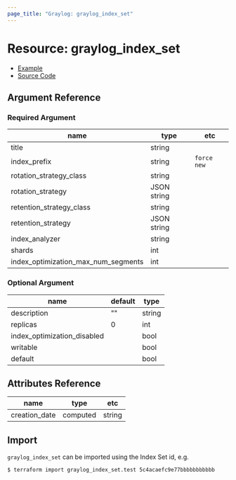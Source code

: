 ```yaml
---
page_title: "Graylog: graylog_index_set"
---
```


# Resource: graylog_index_set

* [Example](https://github.com/terraform-provider-graylog/terraform-provider-graylog/blob/master/examples/v0.12/index_set.tf)
* [Source Code](https://github.com/terraform-provider-graylog/terraform-provider-graylog/blob/master/graylog/resource/system/indices/indexset/resource.go)

## Argument Reference

### Required Argument

name | type | etc
--- | --- | ---
title | string |
index_prefix | string | `force new`
rotation_strategy_class | string |
rotation_strategy | JSON string |
retention_strategy_class | string |
retention_strategy | JSON string |
index_analyzer | string |
shards | int |
index_optimization_max_num_segments | int |

### Optional Argument

name | default | type
--- | --- | ---
description | "" | string
replicas | 0 | int
index_optimization_disabled | | bool
writable | | bool
default | | bool

## Attributes Reference

name | type | etc
--- | --- | ---
creation_date | computed | string |

## Import

`graylog_index_set` can be imported using the Index Set id, e.g.

```console
$ terraform import graylog_index_set.test 5c4acaefc9e77bbbbbbbbbbb
```
